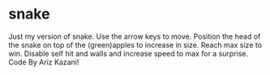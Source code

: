 # snake
Just my version of snake.
Use the arrow keys to move.
Position the head of the snake on top of the (green)apples to increase in size.
Reach max size to win.
Disable self hit and walls and increase speed to max for a surprise.
Code By Ariz Kazani!
